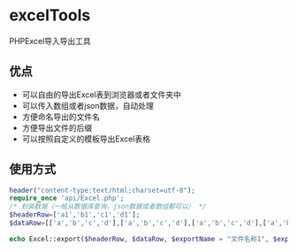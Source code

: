 # excelTools
PHPExcel导入导出工具

## 优点

- 可以自由的导出Excel表到浏览器或者文件夹中
- 可以传入数组或者json数据，自动处理
- 方便命名导出的文件名
- 方便导出文件的后缀
- 可以按照自定义的模板导出Excel表格





## 使用方式
```php
header("content-type:text/html;charset=utf-8");
require_once 'api/Excel.php';
/* 封装数据（一般从数据库查询，json数据或者数组都可以） */
$headerRow=['a1','b1','c1','d1'];
$dataRow=[['a','b','c','d'],['a','b','c','d'],['a','b','c','d'],['a','b','c','d'],['a','b','c','d'],['a','b','c','d']];

echo Excel::export($headerRow, $dataRow, $exportName = "文件名称1", $exportFileType = "xlsx", $sheetTitle = "sheet1", $exportType = 2, $template = 'template.xls');
```

